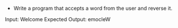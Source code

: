 * Write a program that accepts a word from the user and reverse it.

Input: Welcome
Expected Output: emocleW
